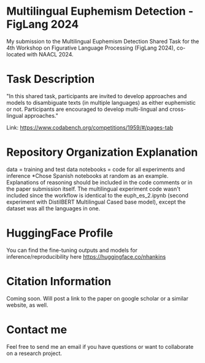# Multilingual Euphemism Detection - FigLang 2024
My submission to the Multilingual Euphemism Detection Shared Task for the 4th Workshop on Figurative Language Processing (FigLang 2024), co-located with NAACL 2024.

# Task Description

"In this shared task, participants are invited to develop approaches and models to disambiguate texts (in multiple languages) as either euphemistic or not. Participants are encouraged to develop multi-lingual and cross-lingual approaches."

Link: https://www.codabench.org/competitions/1959/#/pages-tab

# Repository Organization Explanation

data = training and test data
notebooks = code for all experiments and inference
  *Chose Spanish notebooks at random as an example. Explanations of reasoning should be included in the code comments or in the paper submission itself. The multilingual experiment code wasn't included since the workflow is identical to the euph_es_2.ipynb (second experiment with DistilBERT Multilingual Cased base model), except the dataset was all the languages in one.


# HuggingFace Profile

You can find the fine-tuning outputs and models for inference/reproducibility here
https://huggingface.co/nhankins


# Citation Information

Coming soon. Will post a link to the paper on google scholar or a similar website, as well.

# Contact me

Feel free to send me an email if you have questions or want to collaborate on a research project.
